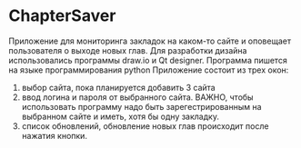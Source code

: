 # ChapterSaver
Приложение для мониторинга закладок на каком-то сайте и оповещает пользователя о выходе новых глав. 
Для разработки дизайна использовались программы draw.io и Qt designer. 
Программа пишется на языке программирования python
Приложение состоит из трех окон:
1) выбор сайта, пока планируется добавить 3 сайта
2) ввод логина и пароля от выбранного сайта. ВАЖНО, чтобы использовать программу надо быть зарегестрированным на выбранном сайте и иметь, хотя бы одну закладку.
3) список обновлений, обновление новых глав происходит после нажатия кнопки.

